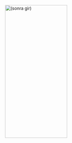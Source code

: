 


<img align="center" src="https://github.com/onderozduyucu/flutter_card_page_ui_design/assets/149434617/7e23022c-c16c-4147-99d5-c88953d81dd4.gif" alt="(sonra gir)" width="204" height="434" />
